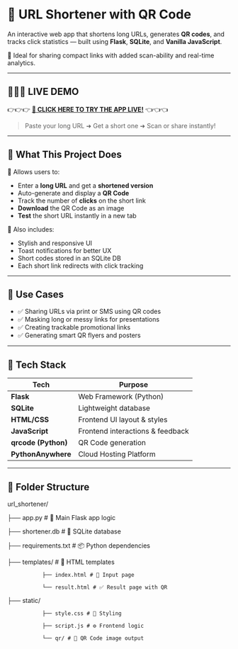 # 🔗 URL Shortener with QR Code

An interactive web app that shortens long URLs, generates **QR codes**, and tracks click statistics — built using **Flask**, **SQLite**, and **Vanilla JavaScript**. 

🧠 Ideal for sharing compact links with added scan-ability and real-time analytics.

---

## 🚀🚀🚀 LIVE DEMO

👉👉👉 **[🔗 CLICK HERE TO TRY THE APP LIVE!](https://vikasravuru.pythonanywhere.com)** 👈👈👈

> Paste your long URL ➜ Get a short one ➜ Scan or share instantly!

---

## 🎯 What This Project Does

🔹 Allows users to:

- Enter a **long URL** and get a **shortened version**
- Auto-generate and display a **QR Code**
- Track the number of **clicks** on the short link
- **Download** the QR Code as an image
- **Test** the short URL instantly in a new tab

🔹 Also includes:

- Stylish and responsive UI
- Toast notifications for better UX
- Short codes stored in an SQLite DB
- Each short link redirects with click tracking

---

## 💼 Use Cases

- ✅ Sharing URLs via print or SMS using QR codes
- ✅ Masking long or messy links for presentations
- ✅ Creating trackable promotional links
- ✅ Generating smart QR flyers and posters

---

## 🧱 Tech Stack

| Tech              | Purpose                              |
|------------------|---------------------------------------|
| **Flask**         | Web Framework (Python)               |
| **SQLite**        | Lightweight database                 |
| **HTML/CSS**      | Frontend UI layout & styles          |
| **JavaScript**    | Frontend interactions & feedback     |
| **qrcode (Python)**| QR Code generation                  |
| **PythonAnywhere**| Cloud Hosting Platform               |

---

## 🧩 Folder Structure

url_shortener/

├── app.py # 🚀 Main Flask app logic

├── shortener.db # 🧱 SQLite database

├── requirements.txt # 📦 Python dependencies

├── templates/ # 🧾 HTML templates

               ├── index.html # 🔗 Input page

               └── result.html # ✅ Result page with QR
  
├── static/

               ├── style.css # 💅 Styling

               ├── script.js # ⚙️ Frontend logic

               └── qr/ # 📁 QR Code image output

